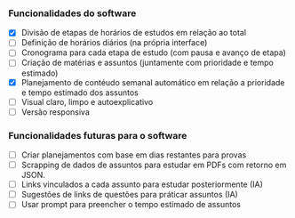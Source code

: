 ### Funcionalidades do software

- [x] Divisão de etapas de horários de estudos em relação ao total
- [ ] Definição de horários diários (na própria interface)
- [ ] Cronograma para cada etapa de estudo (com pausa e avanço de etapa)
- [ ] Criação de matérias e assuntos (juntamente com prioridade e tempo estimado)
- [x] Planejamento de contéudo semanal automático em relação a prioridade e tempo estimado dos assuntos
- [ ] Visual claro, limpo e autoexplicativo
- [ ] Versão responsiva

### Funcionalidades futuras para o software

- [ ] Criar planejamentos com base em dias restantes para provas
- [ ] Scrapping de dados de assuntos para estudar em PDFs com retorno em JSON.
- [ ] Links vinculados a cada assunto para estudar posteriormente (IA)
- [ ] Sugestões de links de questões para práticar assuntos (IA)
- [ ] Usar prompt para preencher o tempo estimado de assuntos

